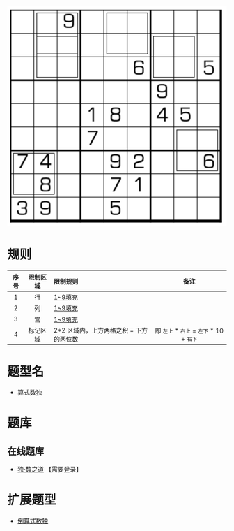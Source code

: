 ![](../../../../images/sudoku/算式数独.png)

# 规则
| 序号 | 限制区域 | 限制规则 | 备注 |
| :---: | :---: | :--- | :---: |
| 1 | 行 | [1~9填充] | |
| 2 | 列 | [1~9填充] | |
| 3 | 宫 | [1~9填充] | |
| 4 | 标记区域 | 2*2 区域内，上方两格之积 = 下方的两位数 | 即 `左上` * `右上` = `左下` * 10 + `右下` |

# 题型名
- 算式数独

# 题库

## 在线题库
- [独·数之道](http://www.sudokufans.org.cn/lx/game.index.php?type=cs) 【需要登录】

# 扩展题型
- [倒算式数独](倒算式数独.md)

[1~9填充]: ../../../../rules.md#1to9填充